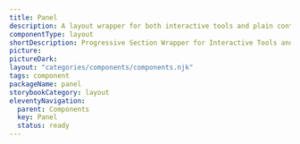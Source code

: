 ```yaml
---
title: Panel
description: A layout wrapper for both interactive tools and plain content that enables progressive disclosure—keeping pages scannable by showing essentials first and revealing details on demand with a clear, anchored header.
componentType: layout
shortDescription: Progressive Section Wrapper for Interactive Tools and Plain Content
picture: 
pictureDark: 
layout: "categories/components/components.njk"
tags: component
packageName: panel
storybookCategory: layout
eleventyNavigation:
  parent: Components
  key: Panel
  status: ready
---
```


